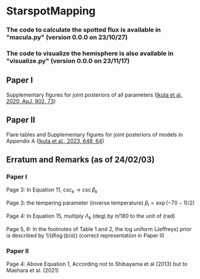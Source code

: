 # StarspotMapping

### The code to calculate the spotted flux is available in "macula.py" (version 0.0.0 on 23/10/27)
### The code to visualize the hemisphere is also available in "visualize.py" (version 0.0.0 on 23/11/17)

## Paper I

Supplementary figures for joint posteriors of all parameters ([Ikuta et al. 2020, ApJ, 902, 73](https://ui.adsabs.harvard.edu/abs/2020ApJ...902...73I/abstract))

## Paper II

Flare tables and Supplementary figures for joint posteriors of models in Appendix A ([Ikuta et al., 2023, 648, 64](https://ui.adsabs.harvard.edu/abs/2023ApJ...948...64I/abstract))





## Erratum and Remarks (as of 24/02/03)

### Paper I

Page 3: In Equation 11, $\csc_k$ -> $\csc \beta_k$

Page 3: the tempering parameter (inverse temperature) $\beta_l = \exp (-7(l-1)/2 )$

Page 4: In Equation 15, multiply $\Lambda_k$ (deg) by $\pi/180$ to the unit of (rad)

Page 5, 6: In the footnotes of Table 1 and 2, the log uniform (Jeffreys) prior is described by $1/(\theta \log(b/a))$ (correct representation in Paper II)


### Paper II

Page 4: Above Equation 1, According not to Shibayama et al (2013) but to Maehara et al. (2021)
